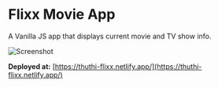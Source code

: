 # Flixx Movie App

A Vanilla JS app that displays current movie and TV show info.

![Screenshot](https://res.cloudinary.com/drxas1wpe/image/upload/v1739451938/tmdb_xhv7ds.png)


**Deployed at:** [https://thuthi-flixx.netlify.app/](https://thuthi-flixx.netlify.app/)
